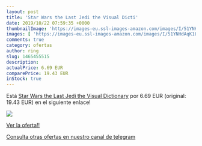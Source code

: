 ```yaml
---
layout: post
title: 'Star Wars the Last Jedi the Visual Dicti'
date: 2019/10/22 07:59:35 +0000
thumbnailImage: 'https://images-eu.ssl-images-amazon.com/images/I/51YNHdAqK1L._SL200_.jpg'
images: [ 'https://images-eu.ssl-images-amazon.com/images/I/51YNHdAqK1L._SL200_.jpg' ]
comments: true
category: ofertas
author: ring
slug: 1465455515
description:
actualPrice: 6.69 EUR
comparePrice: 19.43 EUR
inStock: true
---
```


Está [Star Wars the Last Jedi the Visual Dictionary](https://www.amazon.com/dp/1465455515/?tag=redken08-20) por 6.69 EUR (original: 19.43 EUR) en el siguiente enlace!

[![](https://images-eu.ssl-images-amazon.com/images/I/51YNHdAqK1L._SL200_.jpg)](https://www.amazon.com/dp/1465455515/?tag=redken08-20)

[Ver la oferta!!](https://www.amazon.com/dp/1465455515/?tag=redken08-20)

[Consulta otras ofertas en nuestro canal de telegram](https://t.me/s/ofertas25)
